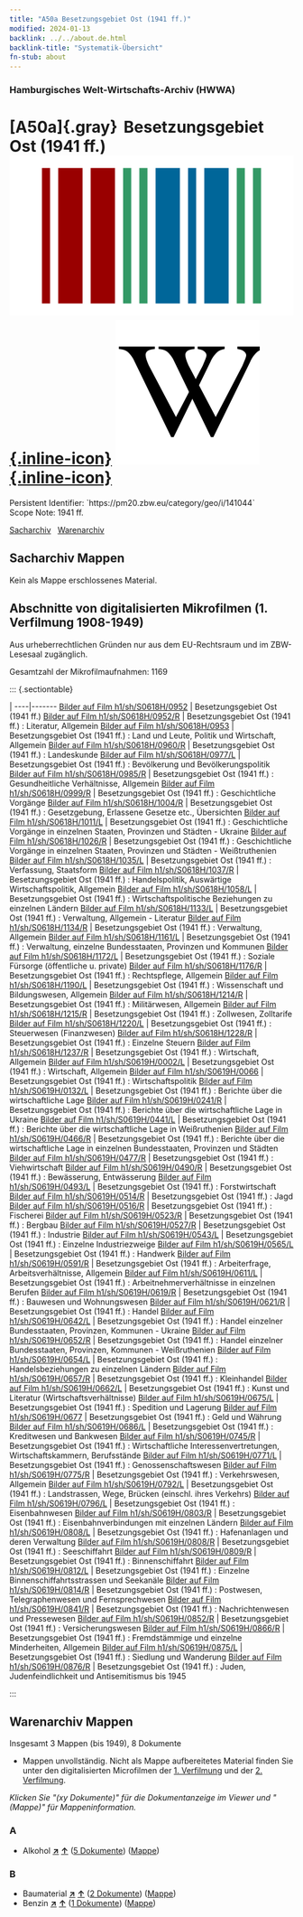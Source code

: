 ```yaml
---
title: "A50a Besetzungsgebiet Ost (1941 ff.)"
modified: 2024-01-13
backlink: ../../about.de.html
backlink-title: "Systematik-Übersicht"
fn-stub: about
---
```


### Hamburgisches Welt-Wirtschafts-Archiv (HWWA)

# [A50a]{.gray}&#8201; Besetzungsgebiet Ost (1941 ff.) &#160; [![Wikidata](/images/Wikidata-logo.svg "Wikidata"){.inline-icon}](http://www.wikidata.org/entity/Q156031) [![Wikipedia](/images/Wikipedia-W.svg "Wikipedia"){.inline-icon}](https://de.wikipedia.org/wiki/Reichskommissariat_Ostland)

<div class="hint">Persistent Identifier: `https://pm20.zbw.eu/category/geo/i/141044`</div>

<div class="hint">
Scope Note: 1941 ff.
</div>


[Sacharchiv](#sacharchiv-mappen) &#160; [Warenarchiv](#warenarchiv-mappen)





## Sacharchiv Mappen








Kein als Mappe erschlossenes Material.



<a id="filmsections" />

## Abschnitte von digitalisierten Mikrofilmen (1. Verfilmung 1908-1949)

<p>Aus urheberrechtlichen Gründen nur aus dem EU-Rechtsraum und im ZBW-Lesesaal zugänglich.</p>


<p>Gesamtzahl der Mikrofilmaufnahmen: 1169</p>





::: {.sectiontable}

 | 
----|-------
<a class="btn" href="https://pm20.zbw.eu/film/h1/sh/S0618H/0952" rel="nofollow">Bilder auf Film h1/sh/S0618H/0952</a> | Besetzungsgebiet Ost (1941 ff.)
<a class="btn" href="https://pm20.zbw.eu/film/h1/sh/S0618H/0952/R" rel="nofollow">Bilder auf Film h1/sh/S0618H/0952/R</a> | Besetzungsgebiet Ost (1941 ff.) : Literatur, Allgemein
<a class="btn" href="https://pm20.zbw.eu/film/h1/sh/S0618H/0953" rel="nofollow">Bilder auf Film h1/sh/S0618H/0953</a> | Besetzungsgebiet Ost (1941 ff.) : Land und Leute, Politik und Wirtschaft, Allgemein
<a class="btn" href="https://pm20.zbw.eu/film/h1/sh/S0618H/0960/R" rel="nofollow">Bilder auf Film h1/sh/S0618H/0960/R</a> | Besetzungsgebiet Ost (1941 ff.) : Landeskunde
<a class="btn" href="https://pm20.zbw.eu/film/h1/sh/S0618H/0977/L" rel="nofollow">Bilder auf Film h1/sh/S0618H/0977/L</a> | Besetzungsgebiet Ost (1941 ff.) : Bevölkerung und Bevölkerungspolitik
<a class="btn" href="https://pm20.zbw.eu/film/h1/sh/S0618H/0985/R" rel="nofollow">Bilder auf Film h1/sh/S0618H/0985/R</a> | Besetzungsgebiet Ost (1941 ff.) : Gesundheitliche Verhältnisse, Allgemein
<a class="btn" href="https://pm20.zbw.eu/film/h1/sh/S0618H/0999/R" rel="nofollow">Bilder auf Film h1/sh/S0618H/0999/R</a> | Besetzungsgebiet Ost (1941 ff.) : Geschichtliche Vorgänge
<a class="btn" href="https://pm20.zbw.eu/film/h1/sh/S0618H/1004/R" rel="nofollow">Bilder auf Film h1/sh/S0618H/1004/R</a> | Besetzungsgebiet Ost (1941 ff.) : Gesetzgebung, Erlassene Gesetze etc., Übersichten
<a class="btn" href="https://pm20.zbw.eu/film/h1/sh/S0618H/1011/L" rel="nofollow">Bilder auf Film h1/sh/S0618H/1011/L</a> | Besetzungsgebiet Ost (1941 ff.) : Geschichtliche Vorgänge in einzelnen Staaten, Provinzen und Städten - Ukraine
<a class="btn" href="https://pm20.zbw.eu/film/h1/sh/S0618H/1026/R" rel="nofollow">Bilder auf Film h1/sh/S0618H/1026/R</a> | Besetzungsgebiet Ost (1941 ff.) : Geschichtliche Vorgänge in einzelnen Staaten, Provinzen und Städten - Weißtruthenien
<a class="btn" href="https://pm20.zbw.eu/film/h1/sh/S0618H/1035/L" rel="nofollow">Bilder auf Film h1/sh/S0618H/1035/L</a> | Besetzungsgebiet Ost (1941 ff.) : Verfassung, Staatsform
<a class="btn" href="https://pm20.zbw.eu/film/h1/sh/S0618H/1037/R" rel="nofollow">Bilder auf Film h1/sh/S0618H/1037/R</a> | Besetzungsgebiet Ost (1941 ff.) : Handelspolitik, Auswärtige Wirtschaftspolitik, Allgemein
<a class="btn" href="https://pm20.zbw.eu/film/h1/sh/S0618H/1058/L" rel="nofollow">Bilder auf Film h1/sh/S0618H/1058/L</a> | Besetzungsgebiet Ost (1941 ff.) : Wirtschaftspolitische Beziehungen zu einzelnen Ländern
<a class="btn" href="https://pm20.zbw.eu/film/h1/sh/S0618H/1133/L" rel="nofollow">Bilder auf Film h1/sh/S0618H/1133/L</a> | Besetzungsgebiet Ost (1941 ff.) : Verwaltung, Allgemein - Literatur
<a class="btn" href="https://pm20.zbw.eu/film/h1/sh/S0618H/1134/R" rel="nofollow">Bilder auf Film h1/sh/S0618H/1134/R</a> | Besetzungsgebiet Ost (1941 ff.) : Verwaltung, Allgemein
<a class="btn" href="https://pm20.zbw.eu/film/h1/sh/S0618H/1161/L" rel="nofollow">Bilder auf Film h1/sh/S0618H/1161/L</a> | Besetzungsgebiet Ost (1941 ff.) : Verwaltung, einzelne Bundesstaaten, Provinzen und Kommunen
<a class="btn" href="https://pm20.zbw.eu/film/h1/sh/S0618H/1172/L" rel="nofollow">Bilder auf Film h1/sh/S0618H/1172/L</a> | Besetzungsgebiet Ost (1941 ff.) : Soziale Fürsorge (öffentliche u. private)
<a class="btn" href="https://pm20.zbw.eu/film/h1/sh/S0618H/1176/R" rel="nofollow">Bilder auf Film h1/sh/S0618H/1176/R</a> | Besetzungsgebiet Ost (1941 ff.) : Rechtspflege, Allgemein
<a class="btn" href="https://pm20.zbw.eu/film/h1/sh/S0618H/1190/L" rel="nofollow">Bilder auf Film h1/sh/S0618H/1190/L</a> | Besetzungsgebiet Ost (1941 ff.) : Wissenschaft und Bildungswesen, Allgemein
<a class="btn" href="https://pm20.zbw.eu/film/h1/sh/S0618H/1214/R" rel="nofollow">Bilder auf Film h1/sh/S0618H/1214/R</a> | Besetzungsgebiet Ost (1941 ff.) : Militärwesen, Allgemein
<a class="btn" href="https://pm20.zbw.eu/film/h1/sh/S0618H/1215/R" rel="nofollow">Bilder auf Film h1/sh/S0618H/1215/R</a> | Besetzungsgebiet Ost (1941 ff.) : Zollwesen, Zolltarife
<a class="btn" href="https://pm20.zbw.eu/film/h1/sh/S0618H/1220/L" rel="nofollow">Bilder auf Film h1/sh/S0618H/1220/L</a> | Besetzungsgebiet Ost (1941 ff.) : Steuerwesen (Finanzwesen)
<a class="btn" href="https://pm20.zbw.eu/film/h1/sh/S0618H/1228/R" rel="nofollow">Bilder auf Film h1/sh/S0618H/1228/R</a> | Besetzungsgebiet Ost (1941 ff.) : Einzelne Steuern
<a class="btn" href="https://pm20.zbw.eu/film/h1/sh/S0618H/1237/R" rel="nofollow">Bilder auf Film h1/sh/S0618H/1237/R</a> | Besetzungsgebiet Ost (1941 ff.) : Wirtschaft, Allgemein
<a class="btn" href="https://pm20.zbw.eu/film/h1/sh/S0619H/0002/L" rel="nofollow">Bilder auf Film h1/sh/S0619H/0002/L</a> | Besetzungsgebiet Ost (1941 ff.) : Wirtschaft, Allgemein
<a class="btn" href="https://pm20.zbw.eu/film/h1/sh/S0619H/0066" rel="nofollow">Bilder auf Film h1/sh/S0619H/0066</a> | Besetzungsgebiet Ost (1941 ff.) : Wirtschaftspolitik
<a class="btn" href="https://pm20.zbw.eu/film/h1/sh/S0619H/0132/L" rel="nofollow">Bilder auf Film h1/sh/S0619H/0132/L</a> | Besetzungsgebiet Ost (1941 ff.) : Berichte über die wirtschaftliche Lage
<a class="btn" href="https://pm20.zbw.eu/film/h1/sh/S0619H/0241/R" rel="nofollow">Bilder auf Film h1/sh/S0619H/0241/R</a> | Besetzungsgebiet Ost (1941 ff.) : Berichte über die wirtschaftliche Lage in Ukraine
<a class="btn" href="https://pm20.zbw.eu/film/h1/sh/S0619H/0441/L" rel="nofollow">Bilder auf Film h1/sh/S0619H/0441/L</a> | Besetzungsgebiet Ost (1941 ff.) : Berichte über die wirtschaftliche Lage in Weißruthenien
<a class="btn" href="https://pm20.zbw.eu/film/h1/sh/S0619H/0466/R" rel="nofollow">Bilder auf Film h1/sh/S0619H/0466/R</a> | Besetzungsgebiet Ost (1941 ff.) : Berichte über die wirtschaftliche Lage in einzelnen Bundesstaaten, Provinzen und Städten
<a class="btn" href="https://pm20.zbw.eu/film/h1/sh/S0619H/0477/R" rel="nofollow">Bilder auf Film h1/sh/S0619H/0477/R</a> | Besetzungsgebiet Ost (1941 ff.) : Viehwirtschaft
<a class="btn" href="https://pm20.zbw.eu/film/h1/sh/S0619H/0490/R" rel="nofollow">Bilder auf Film h1/sh/S0619H/0490/R</a> | Besetzungsgebiet Ost (1941 ff.) : Bewässerung, Entwässerung
<a class="btn" href="https://pm20.zbw.eu/film/h1/sh/S0619H/0493/L" rel="nofollow">Bilder auf Film h1/sh/S0619H/0493/L</a> | Besetzungsgebiet Ost (1941 ff.) : Forstwirtschaft
<a class="btn" href="https://pm20.zbw.eu/film/h1/sh/S0619H/0514/R" rel="nofollow">Bilder auf Film h1/sh/S0619H/0514/R</a> | Besetzungsgebiet Ost (1941 ff.) : Jagd
<a class="btn" href="https://pm20.zbw.eu/film/h1/sh/S0619H/0516/R" rel="nofollow">Bilder auf Film h1/sh/S0619H/0516/R</a> | Besetzungsgebiet Ost (1941 ff.) : Fischerei
<a class="btn" href="https://pm20.zbw.eu/film/h1/sh/S0619H/0523/R" rel="nofollow">Bilder auf Film h1/sh/S0619H/0523/R</a> | Besetzungsgebiet Ost (1941 ff.) : Bergbau
<a class="btn" href="https://pm20.zbw.eu/film/h1/sh/S0619H/0527/R" rel="nofollow">Bilder auf Film h1/sh/S0619H/0527/R</a> | Besetzungsgebiet Ost (1941 ff.) : Industrie
<a class="btn" href="https://pm20.zbw.eu/film/h1/sh/S0619H/0543/L" rel="nofollow">Bilder auf Film h1/sh/S0619H/0543/L</a> | Besetzungsgebiet Ost (1941 ff.) : Einzelne Industriezweige
<a class="btn" href="https://pm20.zbw.eu/film/h1/sh/S0619H/0565/L" rel="nofollow">Bilder auf Film h1/sh/S0619H/0565/L</a> | Besetzungsgebiet Ost (1941 ff.) : Handwerk
<a class="btn" href="https://pm20.zbw.eu/film/h1/sh/S0619H/0591/R" rel="nofollow">Bilder auf Film h1/sh/S0619H/0591/R</a> | Besetzungsgebiet Ost (1941 ff.) : Arbeiterfrage, Arbeitsverhältnisse, Allgemein
<a class="btn" href="https://pm20.zbw.eu/film/h1/sh/S0619H/0611/L" rel="nofollow">Bilder auf Film h1/sh/S0619H/0611/L</a> | Besetzungsgebiet Ost (1941 ff.) : Arbeitnehmerverhältnisse in einzelnen Berufen
<a class="btn" href="https://pm20.zbw.eu/film/h1/sh/S0619H/0619/R" rel="nofollow">Bilder auf Film h1/sh/S0619H/0619/R</a> | Besetzungsgebiet Ost (1941 ff.) : Bauwesen und Wohnungswesen
<a class="btn" href="https://pm20.zbw.eu/film/h1/sh/S0619H/0621/R" rel="nofollow">Bilder auf Film h1/sh/S0619H/0621/R</a> | Besetzungsgebiet Ost (1941 ff.) : Handel
<a class="btn" href="https://pm20.zbw.eu/film/h1/sh/S0619H/0642/L" rel="nofollow">Bilder auf Film h1/sh/S0619H/0642/L</a> | Besetzungsgebiet Ost (1941 ff.) : Handel einzelner Bundesstaaten, Provinzen, Kommunen - Ukraine
<a class="btn" href="https://pm20.zbw.eu/film/h1/sh/S0619H/0652/R" rel="nofollow">Bilder auf Film h1/sh/S0619H/0652/R</a> | Besetzungsgebiet Ost (1941 ff.) : Handel einzelner Bundesstaaten, Provinzen, Kommunen - Weißruthenien
<a class="btn" href="https://pm20.zbw.eu/film/h1/sh/S0619H/0654/L" rel="nofollow">Bilder auf Film h1/sh/S0619H/0654/L</a> | Besetzungsgebiet Ost (1941 ff.) : Handelsbeziehungen zu einzelnen Ländern
<a class="btn" href="https://pm20.zbw.eu/film/h1/sh/S0619H/0657/R" rel="nofollow">Bilder auf Film h1/sh/S0619H/0657/R</a> | Besetzungsgebiet Ost (1941 ff.) : Kleinhandel
<a class="btn" href="https://pm20.zbw.eu/film/h1/sh/S0619H/0662/L" rel="nofollow">Bilder auf Film h1/sh/S0619H/0662/L</a> | Besetzungsgebiet Ost (1941 ff.) : Kunst und Literatur (Wirtschaftsverhältnisse)
<a class="btn" href="https://pm20.zbw.eu/film/h1/sh/S0619H/0675/L" rel="nofollow">Bilder auf Film h1/sh/S0619H/0675/L</a> | Besetzungsgebiet Ost (1941 ff.) : Spedition und Lagerung
<a class="btn" href="https://pm20.zbw.eu/film/h1/sh/S0619H/0677" rel="nofollow">Bilder auf Film h1/sh/S0619H/0677</a> | Besetzungsgebiet Ost (1941 ff.) : Geld und Währung
<a class="btn" href="https://pm20.zbw.eu/film/h1/sh/S0619H/0686/L" rel="nofollow">Bilder auf Film h1/sh/S0619H/0686/L</a> | Besetzungsgebiet Ost (1941 ff.) : Kreditwesen und Bankwesen
<a class="btn" href="https://pm20.zbw.eu/film/h1/sh/S0619H/0745/R" rel="nofollow">Bilder auf Film h1/sh/S0619H/0745/R</a> | Besetzungsgebiet Ost (1941 ff.) : Wirtschaftliche Interessenvertretungen, Wirtschaftskammern, Berufsstände
<a class="btn" href="https://pm20.zbw.eu/film/h1/sh/S0619H/0771/L" rel="nofollow">Bilder auf Film h1/sh/S0619H/0771/L</a> | Besetzungsgebiet Ost (1941 ff.) : Genossenschaftswesen
<a class="btn" href="https://pm20.zbw.eu/film/h1/sh/S0619H/0775/R" rel="nofollow">Bilder auf Film h1/sh/S0619H/0775/R</a> | Besetzungsgebiet Ost (1941 ff.) : Verkehrswesen, Allgemein
<a class="btn" href="https://pm20.zbw.eu/film/h1/sh/S0619H/0792/L" rel="nofollow">Bilder auf Film h1/sh/S0619H/0792/L</a> | Besetzungsgebiet Ost (1941 ff.) : Landstrassen, Wege, Brücken (einschl. ihres Verkehrs)
<a class="btn" href="https://pm20.zbw.eu/film/h1/sh/S0619H/0796/L" rel="nofollow">Bilder auf Film h1/sh/S0619H/0796/L</a> | Besetzungsgebiet Ost (1941 ff.) : Eisenbahnwesen
<a class="btn" href="https://pm20.zbw.eu/film/h1/sh/S0619H/0803/R" rel="nofollow">Bilder auf Film h1/sh/S0619H/0803/R</a> | Besetzungsgebiet Ost (1941 ff.) : Eisenbahnverbindungen mit einzelnen Ländern
<a class="btn" href="https://pm20.zbw.eu/film/h1/sh/S0619H/0808/L" rel="nofollow">Bilder auf Film h1/sh/S0619H/0808/L</a> | Besetzungsgebiet Ost (1941 ff.) : Hafenanlagen und deren Verwaltung
<a class="btn" href="https://pm20.zbw.eu/film/h1/sh/S0619H/0808/R" rel="nofollow">Bilder auf Film h1/sh/S0619H/0808/R</a> | Besetzungsgebiet Ost (1941 ff.) : Seeschiffahrt
<a class="btn" href="https://pm20.zbw.eu/film/h1/sh/S0619H/0809/R" rel="nofollow">Bilder auf Film h1/sh/S0619H/0809/R</a> | Besetzungsgebiet Ost (1941 ff.) : Binnenschiffahrt
<a class="btn" href="https://pm20.zbw.eu/film/h1/sh/S0619H/0812/L" rel="nofollow">Bilder auf Film h1/sh/S0619H/0812/L</a> | Besetzungsgebiet Ost (1941 ff.) : Einzelne Binnenschiffahrtsstrassen und Seekanäle
<a class="btn" href="https://pm20.zbw.eu/film/h1/sh/S0619H/0814/R" rel="nofollow">Bilder auf Film h1/sh/S0619H/0814/R</a> | Besetzungsgebiet Ost (1941 ff.) : Postwesen, Telegraphenwesen und Fernsprechwesen
<a class="btn" href="https://pm20.zbw.eu/film/h1/sh/S0619H/0841/R" rel="nofollow">Bilder auf Film h1/sh/S0619H/0841/R</a> | Besetzungsgebiet Ost (1941 ff.) : Nachrichtenwesen und Pressewesen
<a class="btn" href="https://pm20.zbw.eu/film/h1/sh/S0619H/0852/R" rel="nofollow">Bilder auf Film h1/sh/S0619H/0852/R</a> | Besetzungsgebiet Ost (1941 ff.) : Versicherungswesen
<a class="btn" href="https://pm20.zbw.eu/film/h1/sh/S0619H/0866/R" rel="nofollow">Bilder auf Film h1/sh/S0619H/0866/R</a> | Besetzungsgebiet Ost (1941 ff.) : Fremdstämmige und einzelne Minderheiten, Allgemein
<a class="btn" href="https://pm20.zbw.eu/film/h1/sh/S0619H/0875/L" rel="nofollow">Bilder auf Film h1/sh/S0619H/0875/L</a> | Besetzungsgebiet Ost (1941 ff.) : Siedlung und Wanderung
<a class="btn" href="https://pm20.zbw.eu/film/h1/sh/S0619H/0876/R" rel="nofollow">Bilder auf Film h1/sh/S0619H/0876/R</a> | Besetzungsgebiet Ost (1941 ff.) : Juden, Judenfeindlichkeit und Antisemitismus bis 1945


:::














## Warenarchiv Mappen










Insgesamt 3 Mappen (bis 1949), 8 Dokumente
- Mappen unvollständig.  Nicht als Mappe aufbereitetes Material finden Sie
unter den digitalisierten Microfilmen der [1. Verfilmung](/film/h1_wa.de.html)
und der [2. Verfilmung](/film/h2_wa.de.html).

_Klicken Sie "(xy Dokumente)" für die Dokumentanzeige im Viewer und "(Mappe)" für Mappeninformation._




### A

- Alkohol [**&nearr;**](../../../ware/i/141966/about.de.html "Alkohol (XXX in der ganzen Welt)") [**&uarr;**](../../../ware/about.de.html#PID20.02-Sp "Warensystematik") (<a href="https://pm20.zbw.eu/iiifview/folder/wa/141966,141044" title="über: Alkohol : Besetzungsgebiet Ost (1941 ff.)" target="_blank">5 Dokumente</a>) ([Mappe](../../../../folder/wa/1419xx/141966/1410xx/141044/about.de.html))

### B

- Baumaterial [**&nearr;**](../../../ware/i/142086/about.de.html "Baumaterial (XXX in der ganzen Welt)") [**&uarr;**](../../../ware/about.de.html#PID22-Bs "Warensystematik") (<a href="https://pm20.zbw.eu/iiifview/folder/wa/142086,141044" title="über: Baumaterial : Besetzungsgebiet Ost (1941 ff.)" target="_blank">2 Dokumente</a>) ([Mappe](../../../../folder/wa/1420xx/142086/1410xx/141044/about.de.html))
- Benzin [**&nearr;**](../../../ware/i/142108/about.de.html "Benzin (XXX in der ganzen Welt)") [**&uarr;**](../../../ware/about.de.html#PID13.02-Ks02 "Warensystematik") (<a href="https://pm20.zbw.eu/iiifview/folder/wa/142108,141044" title="über: Benzin : Besetzungsgebiet Ost (1941 ff.)" target="_blank">1 Dokumente</a>) ([Mappe](../../../../folder/wa/1421xx/142108/1410xx/141044/about.de.html))




